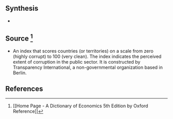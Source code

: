 ## Synthesis
- 
## Source [^1]
- An index that scores countries (or territories) on a scale from zero (highly corrupt) to 100 (very clean). The index indicates the perceived extent of corruption in the public sector. It is constructed by Transparency International, a non-governmental organization based in Berlin.
## References

[^1]: [[Home Page - A Dictionary of Economics 5th Edition by Oxford Reference]]